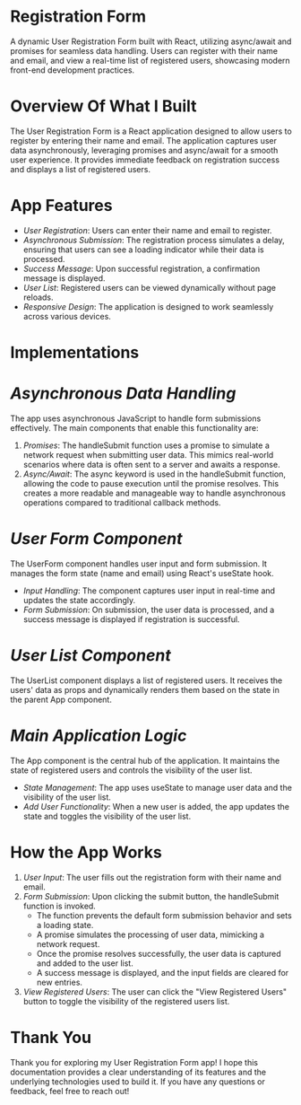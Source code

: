 # Registration Form

A dynamic User Registration Form built with React, utilizing async/await and promises for seamless data handling. Users can register with their name and email, and view a real-time list of registered users, showcasing modern front-end development practices.

# Overview Of What I Built

The User Registration Form is a React application designed to allow users to register by entering their name and email. The application captures user data asynchronously, leveraging promises and async/await for a smooth user experience. It provides immediate feedback on registration success and displays a list of registered users.

# App Features

- _User Registration_: Users can enter their name and email to register.
- _Asynchronous Submission_: The registration process simulates a delay, ensuring that users can see a loading indicator while their data is processed.
- _Success Message_: Upon successful registration, a confirmation message is displayed.
- _User List_: Registered users can be viewed dynamically without page reloads.
- _Responsive Design_: The application is designed to work seamlessly across various devices.

# Implementations

# _Asynchronous Data Handling_

The app uses asynchronous JavaScript to handle form submissions effectively. The main components that enable this functionality are:

1. _Promises_: The handleSubmit function uses a promise to simulate a network request when submitting user data. This mimics real-world scenarios where data is often sent to a server and awaits a response.
2. _Async/Await_: The async keyword is used in the handleSubmit function, allowing the code to pause execution until the promise resolves. This creates a more readable and manageable way to handle asynchronous operations compared to traditional callback methods.

# _User Form Component_

The UserForm component handles user input and form submission. It manages the form state (name and email) using React's useState hook.

- _Input Handling_: The component captures user input in real-time and updates the state accordingly.
- _Form Submission_: On submission, the user data is processed, and a success message is displayed if registration is successful.

# _User List Component_

The UserList component displays a list of registered users. It receives the users' data as props and dynamically renders them based on the state in the parent App component.

# _Main Application Logic_

The App component is the central hub of the application. It maintains the state of registered users and controls the visibility of the user list.

- _State Management_: The app uses useState to manage user data and the visibility of the user list.
- _Add User Functionality_: When a new user is added, the app updates the state and toggles the visibility of the user list.

# How the App Works

1. _User Input_: The user fills out the registration form with their name and email.
2. _Form Submission_: Upon clicking the submit button, the handleSubmit function is invoked.
   - The function prevents the default form submission behavior and sets a loading state.
   - A promise simulates the processing of user data, mimicking a network request.
   - Once the promise resolves successfully, the user data is captured and added to the user list.
   - A success message is displayed, and the input fields are cleared for new entries.
3. _View Registered Users_: The user can click the "View Registered Users" button to toggle the visibility of the registered users list.

# Thank You

Thank you for exploring my User Registration Form app! I hope this documentation provides a clear understanding of its features and the underlying technologies used to build it. If you have any questions or feedback, feel free to reach out!
